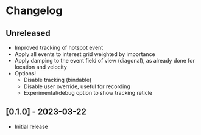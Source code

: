 # Changelog

## Unreleased

- Improved tracking of hotspot event
- Apply all events to interest grid weighted by importance
- Apply damping to the event field of view (diagonal), as already done for location and velocity
- Options!
  - Disable tracking (bindable)
  - Disable user override, useful for recording
  - Experimental/debug option to show tracking reticle

## [0.1.0] - 2023-03-22

- Initial release

